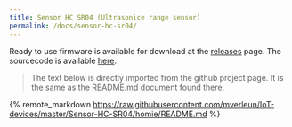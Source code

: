 ```yaml
---
title: Sensor HC SR04 (Ultrasonice range sensor)
permalink: /docs/sensor-hc-sr04/
---
```

Ready to use firmware is available for download at the [releases](https://github.com/mverleun/IoT-devices/releases) page.
The sourcecode is available [here](https://github.com/mverleun/IoT-devices).

> The text below is directly imported from the github project page. It is the same as the README.md document found there.

<!-- load remote readme file from github -->
{% remote_markdown https://raw.githubusercontent.com/mverleun/IoT-devices/master/Sensor-HC-SR04/homie/README.md %}
